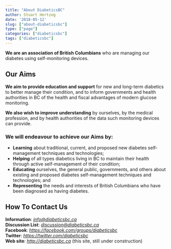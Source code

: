 ```yaml
---
title: "About DiabeticsBC"
author: Stuart Hertzog
date: '2018-05-12'
slug: ["about-diabeticsbc"]
type: ["page"]
categories: ["diabeticsbc"]
tags: ["diabeticsbc"]
---
```


**We are an association of British Columbians** who are managing our diabetes using self-monitoring devices.

## Our Aims

**We aim to provide education and support** for new and long-term diabetics to better manage their condition, and to inform governments and health authorities in BC of the health and fiscal advantages of modern glucose monitoring.

**We also wish to improve understanding** by ourselves, by the medical profession, and by health authorities of the data such monitoring devices can provide.

### We will endeavour to achieve our Aims by:

* **Learning** about traditional, current, and proposed new diabetes self-management techniques and technologies;
* **Helping** of all types diabetics living in BC to maintain their health through active self-management of their condition;
* **Educating** ourselves, the general public, governments, and others about existing and proposed diabetes self-management techniques and technologies; and
* **Representing** the needs and interests of British Columbians who have been diagnosed as having diabetes.

## How To Contact Us

**Information**: *<a href="mailto:info@diabeticsbc.ca?subject=Please send me information (linked from diabeticsbc.ca">info@diabeticsbc.ca</a>*  
**Discussion List**: *[discussion@diabeticsbc.ca](http://diabeticsbc.ca/mailman/listinfo/discussion_diabeticsbc.ca)*  
**Facebook**: *<https://facebook.com/groups/diabeticsbc>*  
**Twitter**: *<https://twitter.com/diabeticsbc>*  
**Web site**: *<http://diabeticsbc.ca>*  (this site, still under construction)





